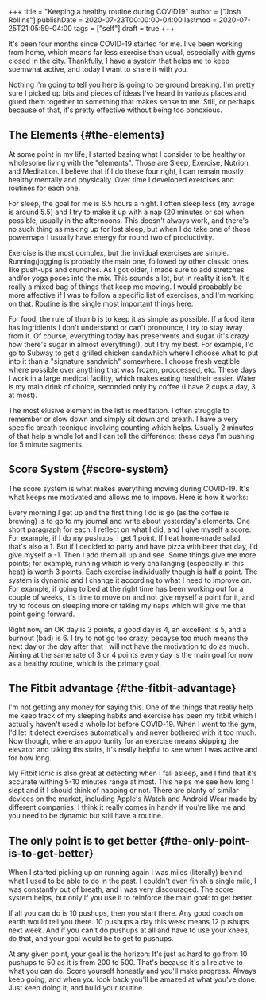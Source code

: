 +++
title = "Keeping a healthy routine during COVID19"
author = ["Josh Rollins"]
publishDate = 2020-07-23T00:00:00-04:00
lastmod = 2020-07-25T21:05:59-04:00
tags = ["self"]
draft = true
+++

It's been four months since COVID-19 started for me. I've been working from home, which means far less exercise than usual, especially with gyms closed in the city. Thankfully, I have a system that helps me to keep soemwhat active, and today I want to share it with you.

<!--more-->

Nothing I'm going to tell you here is going to be ground breaking. I'm pretty sure I picked up bits and pieces of ideas I've heard in various places and glued them together to something that makes sense to me. Still, or perhaps because of that, it's pretty effective without being too obnoxious.


## The Elements {#the-elements}

At some point in my life, I started basing what I consider to be healthy or wholesome living with the "elements". Those are Sleep, Exercise, Nutrion, and Meditation. I believe that if I do these four right, I can remain mostly healthy mentally and physically. Over time I developed exercises and routines for each one.

For sleep, the goal for me is 6.5 hours a night. I often sleep less (my avrage is around 5.5) and I try to make it up with a nap (20 minutes or so) when possible, usually in the afternoons. This doesn't always work, and there's no such thing as making up for lost sleep, but when I do take one of those powernaps I usually have energy for round two of productivity.

Exercise is the most complex, but the invidual exercises are simple. Running/jogging is probably the main one, followed by other classic ones like push-ups and crunches. As I got older, I made sure to add stretches and/or yoga poses into the mix. This sounds a lot, but in reality it isn't. It's really a mixed bag of things that keep me moving. I would proabably be more affective if I was to follow a specific list of exercises, and I'm working on that. Routine is the single most important things here.

For food, the rule of thumb is to keep it as simple as possible. If a food item has ingridients I don't understand or can't pronounce, I try to stay away from it. Of course, everything today has preservents and sugar (it's crazy how there's sugar in almost everything!), but I try my best. For example, I'd go to Subway to get a grilled chicken sandwhich where I choose what to put into it than a "signature sandwich" somewhere. I choose fresh vegtible where possible over anything that was frozen, proccessed, etc. These days I work in a large medical facility, which makes eating healtheir easier. Water is my main drink of choice, seconded only by coffee (I have 2 cups a day, 3 at most).

The most elusive element in the list is meditation. I often struggle to remember or slow down and simply sit down and breath. I have a very specific breath tecnique involving counting which helps. Usually 2 minutes of that help a whole lot and I can tell the difference; these days I'm pushing for 5 minute sagments.


## Score System {#score-system}

The score system is what makes everything moving during COVID-19. It's what keeps me motivated and allows me to impove. Here is how it works:

Every morning I get up and the first thing I do is go (as the coffee is brewing) is to go to my journal and write about yesterday's elements. One short paragraph for each. I reflect on what I did, and I give myself a score. For example, if I do my pushups, I get 1 point. If I eat home-made salad, that's also a 1. But if I decided to party and have pizza with beer that day, I'd give myself a -1. Then I add them all up and see. Some things give me more points; for example, running which is very challanging (especially in this heat) is worth 3 points. Each exercise individually though is half a point. The system is dynamic and I change it according to what I need to improve on. For example, if going to bed at the right time has been working out for a couple of weeks, it's time to move on and not give myself a point for it, and try to focous on sleeping more or taking my naps which will give me that point going forward.

Right now, an OK day is 3 points, a good day is 4, an excellent is 5, and a burnout (bad) is 6. I try to not go too crazy, becayse too much means the next day or the day after that I will not have the motivation to do as much. Aiming at the same rate of 3 or 4 points every day is the main goal for now as a healthy routine, which is the primary goal.


## The Fitbit advantage {#the-fitbit-advantage}

I'm not getting any money for saying this. One of the things that really help me keep track of my sleeping habits and exercise has been my fitbit which I actually haven't used a whole lot before COVID-19. When I went to the gym, I'd let it detect exercises automatically and never bothered with it too much. Now though, where an apportunity for an exercise means skipping the elevator and taking ths stairs, it's really helpful to see when I was active and for how long.

My Fitbit Ionic is also great at detecting when I fall asleep, and I find that it's accurate withing 5-10 minutes range at most. This helps me see how long I slept and if I should think of napping or not. There are planty of similar devices on the market, including Apple's iWatch and Android Wear made by different companies. I think it really comes in handy if you're like me and you need to be dynamic but still have a routine.


## The only point is to get better {#the-only-point-is-to-get-better}

When I started picking up on running again I was miles (literally) behind what I used to be able to do in the past. I couldn't even finish a single mile, I was constantly out of breath, and I was very discouraged. The score system helps, but only if you use it to reinforce the main goal: to get better.

If all you can do is 10 pushups, then you start there. Any good coach on earth would tell you there. 10 pushups a day this week means 12 pushups next week. And if you can't do pushups at all and have to use your knees, do that, and your goal would be to get to pushups.

At any given point, your goal is the horizon: It's just as hard to go from 10 pushups to 50 as it is from 200 to 500. That's because it's all relative to what you can do. Score yourself honestly and you'll make progress. Always keep going, and when you look back you'll be amazed at what you've done. Just keep doing it, and build your routine.